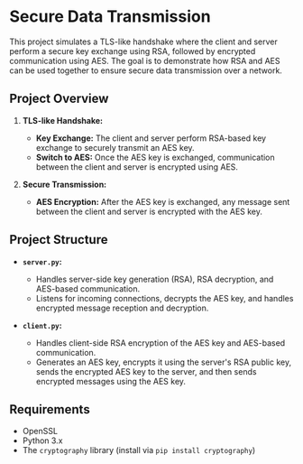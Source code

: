 # Secure Data Transmission

This project simulates a TLS-like handshake where the client and server perform a secure key exchange using RSA, followed by encrypted communication using AES. The goal is to demonstrate how RSA and AES can be used together to ensure secure data transmission over a network.

## Project Overview

1. **TLS-like Handshake:** 
   - **Key Exchange:** The client and server perform RSA-based key exchange to securely transmit an AES key.
   - **Switch to AES:** Once the AES key is exchanged, communication between the client and server is encrypted using AES.

2. **Secure Transmission:**
   - **AES Encryption:** After the AES key is exchanged, any message sent between the client and server is encrypted with the AES key.

## Project Structure

- **`server.py`:** 
  - Handles server-side key generation (RSA), RSA decryption, and AES-based communication.
  - Listens for incoming connections, decrypts the AES key, and handles encrypted message reception and decryption.

- **`client.py`:** 
  - Handles client-side RSA encryption of the AES key and AES-based communication.
  - Generates an AES key, encrypts it using the server's RSA public key, sends the encrypted AES key to the server, and then sends encrypted messages using the AES key.

## Requirements

- OpenSSL
- Python 3.x
- The `cryptography` library (install via `pip install cryptography`)

